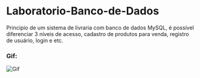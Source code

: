 # Laboratorio-Banco-de-Dados

  Principio de um sistema de livraria com banco de dados MySQL, é possível diferenciar 3 níveis de acesso, cadastro de produtos para venda, registro de usuário, login e etc.

### Gif:

![Gif](docs/ReadmeFiles/SrLivro.gif)
